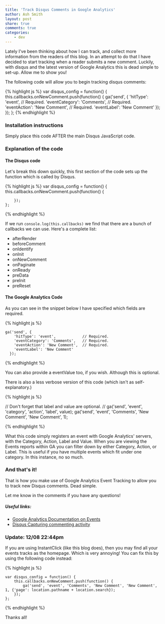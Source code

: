 ```yaml
---
title: 'Track Disqus Comments in Google Analytics'
author: Ash Smith
layout: post
share: true
comments: true
categories:
    - dev
---
```


Lately I've been thinking about how I can track, and collect more information from the readers of this blog. In an attempt to do that I have decided to start tracking when a reader submits a new comment. Luckily, with disqus and the latest version of Google Analytics this is dead simple to set-up. Allow me to show you!

The following code will allow you to begin tracking disqus comments:

{% highlight js %}
    var disqus_config = function() {
        this.callbacks.onNewComment.push(function() {
            ga('send', {
                'hitType': 'event',            // Required.
                'eventCategory': 'Comments',   // Required.
                'eventAction': 'New Comment',  // Required.
                'eventLabel': 'New Comment'
            });
        });
    };
{% endhighlight %}

### Installation instructions

Simply place this code AFTER the main Disqus JavaScript code.

### Explanation of the code

#### The Disqus code

Let's break this down quickly, this first section of the code sets up the function which is called by Disqus.

{% highlight js %}
    var disqus_config = function() {
        this.callbacks.onNewComment.push(function() {

        });
    };
{% endhighlight %}

If we run `console.log(this.callbacks)` we find that there are a bunch of callbacks we can use. Here's a complete list:

- afterRender
- beforeComment
- onIdentify
- onInit
- onNewComment
- onPaginate
- onReady
- preData
- preInit
- preReset

#### The Google Analytics Code

As you can see in the snippet below I have specified which fields are required.

{% highlight js %}

    ga('send', {
        'hitType': 'event',            // Required.
        'eventCategory': 'Comments',   // Required.
        'eventAction': 'New Comment',  // Required.
        'eventLabel': 'New Comment'
      });

{% endhighlight %}

You can also provide a eventValue too, if you wish. Although this is optional.

There is also a less verbose version of this code (which isn't as self-explanatory.)

{% highlight js %}

// Don't forget that label and value are optional.
// ga('send', 'event', 'category', 'action', 'label', value);
ga('send', 'event', 'Comments', 'New Comment', 'New Comment', 1);

{% endhighlight %}

What this code simply registers an event with Google Analytics' servers, with the Category, Action, Label and Value. When you are viewing the Events reports within GA you can filter down by either Category, Action, or Label. This is useful if you have multiple events which fit under one category. In this instance, no so much.

### And that's it!

That is how you make use of Google Analytics Event Tracking to allow you to track new Disqus comments. Dead simple.

Let me know in the comments if you have any questions!

##### Useful links:

- [Google Analytics Documentation on Events](https://developers.google.com/analytics/devguides/collection/analyticsjs/events)
- [Disqus Capturing commenting activity](https://help.disqus.com/customer/portal/articles/466258-capturing-disqus-commenting-activity-via-callbacks)


### Update: 12/08 22:44pm

If you are using InstantClick (like this blog does), then you may find all your events tracks as the homepage. Which is very annoying! You can fix this by using the following code instead:

{% highlight js %}

    var disqus_config = function() {
        this.callbacks.onNewComment.push(function() {
            ga('send', 'event', 'Comments', 'New Comment', 'New Comment', 1, {'page': location.pathname + location.search});
        });
    };

{% endhighlight %}

Thanks all!
